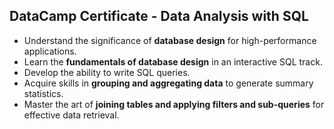 ## DataCamp Certificate - Data Analysis with SQL
- Understand the significance of **database design** for high-performance applications.
- Learn the **fundamentals of database design** in an interactive SQL track.
- Develop the ability to write SQL queries.
- Acquire skills in **grouping and aggregating data** to generate summary statistics.
- Master the art of **joining tables and applying filters and sub-queries** for effective data retrieval.
